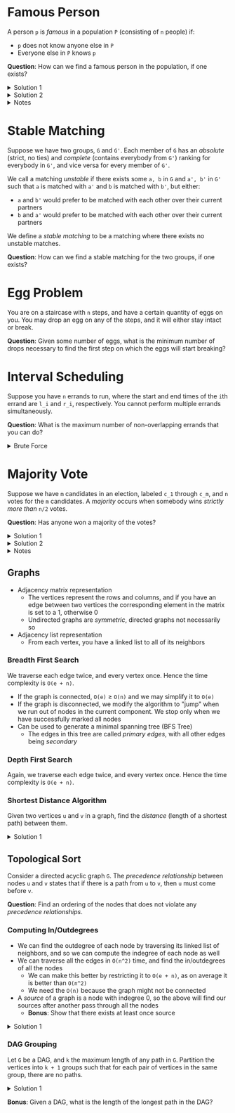 # Famous Person

A person `p` is *famous* in a population `P` (consisting of `n` people) if:

* `p` does not know anyone else in `P`
* Everyone else in `P` knows `p`

**Question**: How can we find a famous person in the population, if one exists?

<details> <!-- Brute Force -->

<summary>Solution 1</summary>

<h4>Algorithm</h4>

For every person in the population:

<ul>
  <li>
    Ask <code>p</code> if they know anybody else in <code>P</code>. If they do,
    then <code>p</code> is not famous
    and we move on to the next person
  </li>
  <li>
    Ask if everybody else in <code>P</code> knows <code>p</code>. If any one
    does not, then <code>p</code> is not famous and we move on to the next
    person
  </li>
</ul>

<h4>Analysis</h4>

For the first person, we must ask `2n - 2` questions to determine whether or not
they are famous. For each subsequent person, this count drops by 2 since we have
eliminated the previous person. Adding this up for all `n` people yields that
this algorithm takes on the order of `n^2` steps.

</details>

<details> <!-- Clever Optimization -->

<summary>Solution 2</summary>

<b>Idea.</b> We waste a lot of efforts on asking questions to pairs of people that
have already asked each other questions. Can we do better?

<h4>Algorithm</h4>

While there is more than one person left in the population:

<ul>
  <li>
    Arbitrarily choose two people, say <code>p</code> and <code>p'</code>, and
    ask if <code>p</code> knows <code>p'</code>
  </li>
  <ul>
    <li>
      If <code>p</code> does know <code>p'</code>, then <code>p</code> cannot be famous, and so we remove them
      from our population
    </li>
    <li>
      If <code>p</code> does not know <code>p'</code>, then <code>p'</code> cannot be famous, and so we remove
      them from our population
    </li>
  </ul>
</ul>
Then go through one final time and ask if our final person knows anybody in the
original population, and vice versa to determine if they are famous.

<h4>Analysis</h4>

We eliminate the first `n - 1` people in `n - 1` questions, and then take `2n -
2` questions to ascertain whether the final person is famous or not. Hence this
algorithm runs in linear time.

</details>

<details> <!-- Notes -->
<summary>Notes</summary>
<ul>
  <li>
    There can be <i>at most one</i> famous person in the population
  </li>
  <li>
    Both solutions above use an <i>iterative</i> approach for solving this
    problem, by eliminating one candidate from the pool at a time
  </li>
</ul>
</details>

# Stable Matching

Suppose we have two groups, `G` and `G'`. Each member of `G` has an *absolute*
(strict, no ties) and *complete* (contains everybody from `G'`) ranking for
everybody in `G'`, and vice versa for every member of `G'`.

We call a matching *unstable* if there exists some `a, b` in `G` and `a', b'` in
`G'` such that `a` is matched with `a'` and `b` is matched with `b'`, but
either:

* `a` and `b'` would prefer to be matched with each other over their current
  partners
* `b` and `a'` would prefer to be matched with each other over their current
  partners

We define a *stable matching* to be a matching where there exists no unstable
matches.

**Question**: How can we find a stable matching for the two groups, if one
exists?

# Egg Problem

You are on a staircase with `n` steps, and have a certain quantity of eggs on
you. You may drop an egg on any of the steps, and it will either stay intact or
break.

**Question**: Given some number of eggs, what is the minimum number of drops
necessary to find the first step on which the eggs will start breaking?

<!-- TODO: Write up problem solution -->

# Interval Scheduling

Suppose you have `n` errands to run, where the start and end times of the `i`th
errand are `l_i` and `r_i`, respectively. You cannot perform multiple errands
simultaneously.

**Question**: What is the maximum number of non-overlapping errands that you
can do?

<details> <!-- Brute Force -->
<summary>Brute Force</summary>

Construct the power set of the set of intervals and iterate through the subsets.
Then find the maximum number of intervals in any subset with no overlapping
intervals. Since we generate the power set, the time complexity of this method
is `O(2^n)`.

</details>

# Majority Vote

Suppose we have `m` candidates in an election, labeled `c_1` through `c_m`, and
`n` votes for the `m` candidates. A *majority* occurs when somebody wins
*strictly more than* `n/2` votes.

**Question**: Has anyone won a majority of the votes?

<details> <!-- Brute Force -->

<summary>Solution 1</summary>

We iterate from candidate `1` all the way through candidate `m`, and count how
many votes that candidate has won (by iterating through the votes). If we find a
majority, then we can stop looking. The runtime is hence `O(m*n)`.

</details>

<details> <!-- Boyer-Moore Voting Algorithm -->

<summary>Solution 2</summary>

If we remove two *distinct* votes, then the majority is maintained (if it
exists). This is because you are guaranteed to remove <i>at most</i> one
majority element.

After many such removals of pairs, if we are left with one value, then we
perform another pass to check if it is the majority candidate. To do this we
keep track of the current potential majority candidate, and how many more times
we have seen it than not.

<h4>Algorithm</h4>

Keep track of a variable `count = 0` and iterate through the list:

<ul>
  <li>
    If <code>count == 0</code> then overwrite the potential majority and
    increment count.
  </li>
  <li>
    Else if the current element is the same as the potential majority,
    increment <code>count</code>
  </li>
  <li>
    Otherwise the current element is different than the potential majority, so
    decrement <code>count</code>
  </li>
</ul>

If `count == 0` then there is no strict majority. Otherwise, take a final pass
through the votes and check if your potential majority is indeed your <i>actual</i> majority.

<h4>Analysis</h4>

As we only perform a constant number of computations for each vote, this
algorithm runs in `O(n)` time.

</details>

<details> <!-- Notes -->
<summary>Notes</summary>

<ul>
  <li>
    There is at most one majority candidate
  </li>
  <li>
    This problem is another example of <i>problem reduction</i>
  </li>
</ul>

</details>

## Graphs

* Adjacency matrix representation
  * The vertices represent the rows and columns, and if you have an edge between
    two vertices the corresponding element in the matrix is set to a 1,
    otherwise 0
  * Undirected graphs are *symmetric*, directed graphs not necessarily so
* Adjacency list representation
  * From each vertex, you have a linked list to all of its neighbors

### Breadth First Search

We traverse each edge twice, and every vertex once. Hence the time complexity is
`O(e + n)`.

* If the graph is connected, `O(e)` ≥ `O(n)` and we may simplify it to
  `O(e)`
* If the graph is disconnected, we modify the algorithm to "jump" when we run
  out of nodes in the current component. We stop only when we have successfully
  marked all nodes
* Can be used to generate a minimal spanning tree (BFS Tree)
  * The edges in this tree are called *primary edges*, with all other edges
    being *secondary*

### Depth First Search

Again, we traverse each edge twice, and every vertex once. Hence the time
complexity is `O(e + n)`.

### Shortest Distance Algorithm

Given two vertices `u` and `v` in a graph, find the *distance* (length of a
shortest path) between them.

<details>

<summary>Solution 1</summary>

The shortest path from `u` to `v` is the level of `v` with respect to `u`'s
BFS tree.

</details>

## Topological Sort

Consider a directed acyclic graph `G`. The *precedence relationship* between
nodes `u` and `v` states that if there is a path from `u` to `v`, then `u` must
come before `v`.

**Question**: Find an ordering of the nodes that does not violate any
*precedence relationships*.

### Computing In/Outdegrees

* We can find the outdegree of each node by traversing its linked list of
  neighbors, and so we can compute the indegree of each node as well
* We can traverse all the edges in `O(n^2)` time, and find the in/outdegrees of
  all the nodes
  * We can make this better by restricting it to `O(e + n)`, as on average it is
    better than `O(n^2)`
  * We need the `O(n)` because the graph might not be connected
* A *source* of a graph is a node with indegree 0, so the above will find our
  sources after another pass through all the nodes
  * **Bonus**: Show that there exists at least once source

<details>
<summary>Solution 1</summary>

We maintain a list of all the sources in our DAG.

<ul>
  <li>
    After removing a source node, you output the node and remove any outgoing
    edges
  </li>
  <ul>
    <li>
      The graph remains a DAG, and now we update the indegrees of the other
      nodes and add our new sources to our list
    </li>
  </ul>
</ul>

It takes `O(e + n)` time to both find all in/outdegrees, as well as traverse
through the graph and output all the nodes in topological order.

</details>

### DAG Grouping

Let `G` be a DAG, and `k` the maximum length of any path in `G`. Partition the
vertices into `k + 1` groups such that for each pair of vertices in the same
group, there are no paths.

<details>
<summary>Solution 1</summary>

Topological sort, but take out <i>all</i> sources at once instead of just some
of them, and put them into their own group.

</details>

**Bonus**: Given a DAG, what is the length of the longest path in the DAG?

